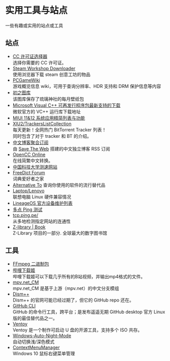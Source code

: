 # 实用工具与站点

一些有趣或实用的站点或工具

## 站点

- [CC 许可证选择器](https://creativecommons.org/choose/)  
    选择你需要的 CC 许可证。
- [Steam Workshop Downloader](https://steamworkshopdownloader.io/)  
    使用浏览器下载 steam 创意工坊的物品
- [PCGameWiki](https://www.pcgamingwiki.com/wiki/Home)  
    游戏概览信息 wiki，可用于查询分辨率、HDR 支持和 DRM 保护信息等内容
- [初之图库](https://img.himiku.com/)  
    该图库保存了琉璃神社的每月壁纸包
- [Microsoft Visual C++ 可再发行程序包最新支持的下载](https://docs.microsoft.com/zh-CN/cpp/windows/latest-supported-vc-redist?view=msvc-170)  
    微软官方的 VC++ 运行库下载地址
- [MIUI 11&12 系统应用精简列表与功能](https://52huameng.com/zixun/1557)
- [XIU2/TrackersListCollection](https://trackerslist.com/#/zh)  
    每天更新！全网热门 BitTorrent Tracker 列表！  
    同时包含了对于 tracker 和 BT 的介绍。
- [中文博客聚合订阅](https://box.othing.xyz/i/)  
    由 [Save The Web](https://github.com/saveweb) 搭建的中文独立博客 RSS 订阅  
- [OpenCC Online](https://opencc.byvoid.com/)  
    在线简繁中文转换。  
- [中国科技大学测速网站](http://test.ustc.edu.cn/)  
- [FreeDict Forum](https://forum.freemdict.com/)  
    词典爱好者之家  
- [Alternative To](https://alternativeto.net/)
    查询你使用的软件的流行替代品  
- [Laptop/Lenovo](https://wiki.archlinux.org/title/Laptop/Lenovo)  
    联想电脑 Linux 硬件兼容情况
- [LineageOS 官方设备维护列表](https://wiki.lineageos.org/devices/)
- [多点 Ping 测试](https://ping.chinaz.com/)
- [tcp.ping.pe/](https://tcp.ping.pe/)  
    从多地检测指定网站的连通性
- [Z-library | Book](https://zh.my1lib.org/)  
    Z-Library 项目的一部分. 全球最大的数字图书馆

## 工具

- [FFmpeg 二进制包](https://github.com/BtbN/FFmpeg-Builds)
- [哔哩下载姬](https://github.com/leiurayer/downkyi)  
    哔哩下载姬可以下载几乎所有的B站视频，并输出mp4格式的文件。
- [mpv.net_CM](https://github.com/hooke007/mpv.net_CM)  
    mpv.net_CM 是基于上游（mpv.net）的中文分支模组
- [Dism++](https://github.com/Chuyu-Team/Dism-Multi-language)  
    Dism++ 的官网可能已经过期了，但它的 GitHub repo 还在。
- [GitHub CLI](https://github.com/cli/cli)  
    GitHub 的命令行工具，跨平台；是发布遥遥无期 GitHub desktop 官方 Linux 版的最佳替代品之一。
- [Ventoy](https://github.com/ventoy/Ventoy)  
    Ventoy 是一个制作可启动 U 盘的开源工具，支持多个 ISO 共存。
- [Windows-Auto-Night-Mode](https://github.com/AutoDarkMode/Windows-Auto-Night-Mode)  
    自动切换浅/深色模式
- [ContextMenuManager](https://github.com/BluePointLilac/ContextMenuManager)  
    Windows 10 鼠标右键菜单管理